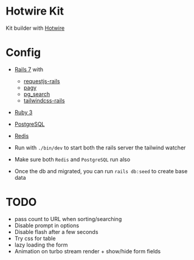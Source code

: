 # Hotwire Kit

Kit builder with [Hotwire](https://hotwired.dev/)

# Config

- [Rails 7](https://rubyonrails.org/) with
  - [requestjs-rails](https://github.com/rails/requestjs-rails)
  - [pagy](https://github.com/ddnexus/pagy)
  - [pg_search](https://github.com/Casecommons/pg_search)
  - [tailwindcss-rails](https://github.com/rails/tailwindcss-rails)
- [Ruby 3](https://github.com/rbenv/rbenv)
- [PostgreSQL](https://formulae.brew.sh/formula/postgresql)
- [Redis](https://formulae.brew.sh/formula/redis)

- Run with `./bin/dev` to start both the rails server the tailwind watcher
- Make sure both `Redis` and `PostgreSQL` run also
- Once the db and migrated, you can run `rails db:seed` to create base data

# TODO

- pass count to URL when sorting/searching
- Disable prompt in options
- Disable flash after a few seconds
- Try css for table
- lazy loading the form
- Animation on turbo stream render + show/hide form fields
